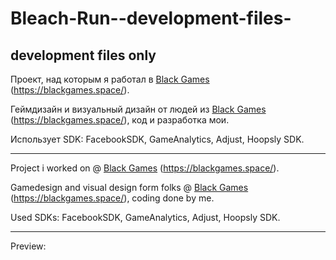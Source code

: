 # Bleach-Run--development-files-
## development files only

Проект, над которым я работал в [Black Games](https://github.com/blackgames-space) (https://blackgames.space/).

Геймдизайн и визуальный дизайн от людей из [Black Games](https://github.com/blackgames-space) (https://blackgames.space/), код и разработка мои.

Использует SDK: FacebookSDK, GameAnalytics, Adjust, Hoopsly SDK.

---

Project i worked on @ [Black Games](https://github.com/blackgames-space) (https://blackgames.space/).

Gamedesign and visual design form folks @ [Black Games](https://github.com/blackgames-space) (https://blackgames.space/), coding done by me.

Used SDKs: FacebookSDK, GameAnalytics, Adjust, Hoopsly SDK.

---

Preview:
